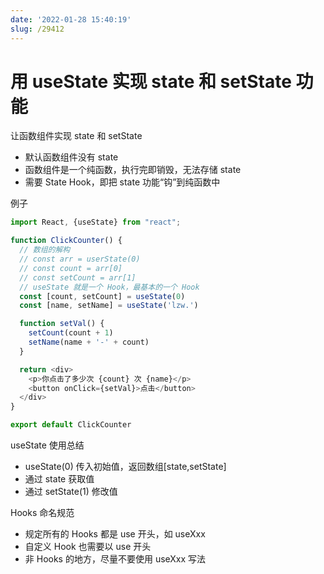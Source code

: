 ```yaml
---
date: '2022-01-28 15:40:19'
slug: /29412
---
```


# 用 useState 实现 state 和 setState 功能

让函数组件实现 state 和 setState 

- 默认函数组件没有 state
- 函数组件是一个纯函数，执行完即销毁，无法存储 state
- 需要 State Hook，即把 state 功能“钩”到纯函数中

例子

```js
import React, {useState} from "react";

function ClickCounter() {
  // 数组的解构
  // const arr = userState(0)
  // const count = arr[0]
  // const setCount = arr[1]
  // useState 就是一个 Hook，最基本的一个 Hook
  const [count, setCount] = useState(0)
  const [name, setName] = useState('lzw.')

  function setVal() {
    setCount(count + 1)
    setName(name + '-' + count)
  }

  return <div>
    <p>你点击了多少次 {count} 次 {name}</p>
    <button onClick={setVal}>点击</button>
  </div>
}

export default ClickCounter
```

useState 使用总结

- useState(0) 传入初始值，返回数组[state,setState]
- 通过 state 获取值
- 通过 setState(1) 修改值

Hooks 命名规范

- 规定所有的 Hooks 都是 use 开头，如 useXxx
- 自定义 Hook 也需要以 use 开头
- 非 Hooks 的地方，尽量不要使用 useXxx 写法
